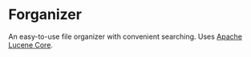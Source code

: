 # Forganizer
An easy-to-use file organizer with convenient searching. Uses [Apache Lucene Core](http://lucene.apache.org/core/).  
